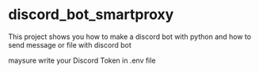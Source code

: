 # discord_bot_smartproxy
This project shows you how to make a discord bot with python and how to send message or file with discord bot

maysure write your Discord Token in .env file
